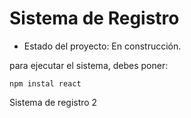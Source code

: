 <h1> Sistema de Registro</h1>

- Estado del proyecto: En construcción.

para ejecutar el sistema, debes poner:

```npm instal react```

Sistema de registro 2
